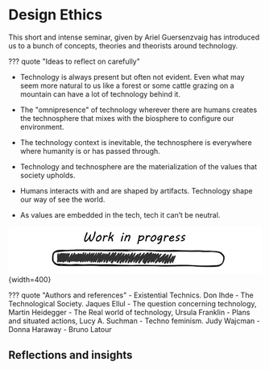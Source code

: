 # **Design Ethics**

This short and intense seminar, given by Ariel Guersenzvaig has introduced us to a bunch of concepts, theories and theorists around technology. 

??? quote "Ideas to reflect on carefully"

- Technology is always present but often not evident. Even what may seem more natural to us like a forest or some cattle grazing on a mountain can have a lot of technology behind it.

- The "omnipresence" of technology wherever there are humans creates the technosphere that mixes with the biosphere to configure our environment.

- The technology context is inevitable, the technosphere is everywhere where humanity is or has passed through.

- Technology and technosphere are the materialization of the values that society upholds.

- Humans interacts with and are shaped by artifacts. Technology shape our way of see the world.

- As values are embedded in the tech, tech it can’t be neutral.

![Work in progress](../images/WIP.png){width=400}


??? quote "Authors and references"
    - Existential Technics. Don Ihde
    - The Technological Society. Jaques Ellul
    - The question concerning technology, Martin Heidegger
    - The Real world of technology, Ursula Franklin
    - Plans and situated actions,   Lucy A. Suchman
    - Techno feminism. Judy Wajcman
    - Donna Haraway
    - Bruno Latour


## Reflections and insights